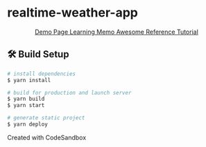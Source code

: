 # realtime-weather-app

<p align="center">
    <a href="https://weicheng2138.github.io/realtime-weather-app" target="_blank">
        Demo Page
    </a>
    <a href="https://app.gitbook.com/@weicheng2138/s/review-notes/learn-react-from-hooks" target="_blank">
        Learning Memo
    </a>
    <a href=" https://ithelp.ithome.com.tw/articles/10216355" target="_blank">
        Awesome Reference Tutorial
    </a>
</p>

## 🛠️ Build Setup

```bash
# install dependencies
$ yarn install

# build for production and launch server
$ yarn build
$ yarn start

# generate static project
$ yarn deploy
```

Created with CodeSandbox
